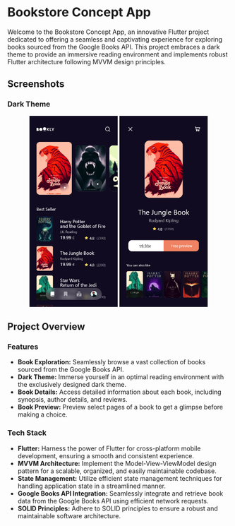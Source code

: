 # Bookstore Concept App

Welcome to the Bookstore Concept App, an innovative Flutter project dedicated to offering a seamless and captivating experience for exploring books sourced from the Google Books API. This project embraces a dark theme to provide an immersive reading environment and implements robust Flutter architecture following MVVM design principles.

## Screenshots

### Dark Theme

<div align="center">
    <img src="assets/images/booklist.png" alt="Book List" width="200"/>  
  <img src="assets/images/Deatails.png" alt="Deatails" width="200"/>
 </div>

## Project Overview

### Features

- **Book Exploration:** Seamlessly browse a vast collection of books sourced from the Google Books API.
- **Dark Theme:** Immerse yourself in an optimal reading environment with the exclusively designed dark theme.
- **Book Details:** Access detailed information about each book, including synopsis, author details, and reviews.
- **Book Preview:** Preview select pages of a book to get a glimpse before making a choice.

### Tech Stack

- **Flutter:** Harness the power of Flutter for cross-platform mobile development, ensuring a smooth and consistent experience.
- **MVVM Architecture:** Implement the Model-View-ViewModel design pattern for a scalable, organized, and easily maintainable codebase.
- **State Management:** Utilize efficient state management techniques for handling application state in a streamlined manner.
- **Google Books API Integration:** Seamlessly integrate and retrieve book data from the Google Books API using efficient network requests.
- **SOLID Principles:** Adhere to SOLID principles to ensure a robust and maintainable software architecture.
